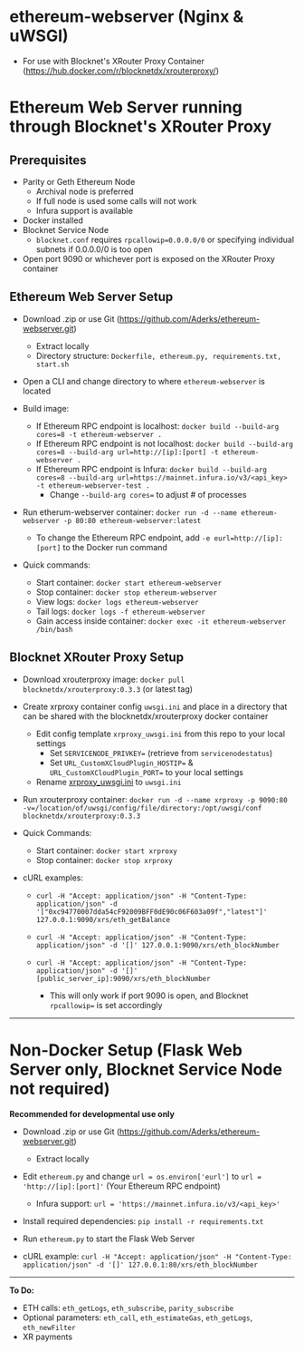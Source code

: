 # ethereum-webserver (Nginx & uWSGI)

* For use with Blocknet's XRouter Proxy Container (https://hub.docker.com/r/blocknetdx/xrouterproxy/)

# **Ethereum Web Server running through Blocknet's XRouter Proxy**

## **Prerequisites**

* Parity or Geth Ethereum Node 
   * Archival node is preferred
   * If full node is used some calls will not work
   * Infura support is available
* Docker installed
* Blocknet Service Node
   * `blocknet.conf` requires `rpcallowip=0.0.0.0/0` or specifying individual subnets if 0.0.0.0/0 is too open
* Open port 9090 or whichever port is exposed on the XRouter Proxy container

## **Ethereum Web Server Setup**

* Download .zip or use Git (https://github.com/Aderks/ethereum-webserver.git)
  * Extract locally
  * Directory structure: `Dockerfile, ethereum.py, requirements.txt, start.sh`
  
* Open a CLI and change directory to where `ethereum-webserver` is located

* Build image:
  * If Ethereum RPC endpoint is localhost: `docker build --build-arg cores=8 -t ethereum-webserver .`
  * If Ethereum RPC endpoint is not localhost: `docker build --build-arg cores=8 --build-arg url=http://[ip]:[port] -t ethereum-webserver .`
  * If Ethereum RPC endpoint is Infura: `docker build --build-arg cores=8 --build-arg url=https://mainnet.infura.io/v3/<api_key> -t ethereum-webserver-test .`
    * Change `--build-arg cores=` to adjust # of processes

* Run etherum-webserver container: `docker run -d --name ethereum-webserver -p 80:80 ethereum-webserver:latest`
  * To change the Ethereum RPC endpoint, add `-e eurl=http://[ip]:[port]` to the Docker run command
  
* Quick commands:  
  * Start container: `docker start ethereum-webserver`
  * Stop container: `docker stop ethereum-webserver`
  * View logs: `docker logs ethereum-webserver`
  * Tail logs: `docker logs -f ethereum-webserver`
  * Gain access inside container: `docker exec -it ethereum-webserver /bin/bash`

## **Blocknet XRouter Proxy Setup**

* Download xrouterproxy image: `docker pull blocknetdx/xrouterproxy:0.3.3` (or latest tag)

* Create xrproxy container config `uwsgi.ini` and place in a directory that can be shared with the blocknetdx/xrouterproxy docker container
  * Edit config template `xrproxy_uwsgi.ini` from this repo to your local settings
    * Set `SERVICENODE_PRIVKEY=` (retrieve from `servicenodestatus`)
    * Set `URL_CustomXCloudPlugin_HOSTIP=` & `URL_CustomXCloudPlugin_PORT=` to your local settings
  * Rename [xrproxy_uwsgi.ini](https://github.com/Aderks/ethereum-webserver/blob/master/xrproxy_uwsgi.ini) to `uwsgi.ini`

* Run xrouterproxy container: `docker run -d --name xrproxy -p 9090:80 -v=/location/of/uwsgi/config/file/directory:/opt/uwsgi/conf blocknetdx/xrouterproxy:0.3.3`

* Quick Commands:
  * Start container: `docker start xrproxy`
  * Stop container: `docker stop xrproxy`

* cURL examples:
  * `curl -H "Accept: application/json" -H "Content-Type: application/json" -d '["0xc94770007dda54cF92009BFF0dE90c06F603a09f","latest"]' 127.0.0.1:9090/xrs/eth_getBalance`

  * `curl -H "Accept: application/json" -H "Content-Type: application/json" -d '[]' 127.0.0.1:9090/xrs/eth_blockNumber`
  
  * `curl -H "Accept: application/json" -H "Content-Type: application/json" -d '[]' [public_server_ip]:9090/xrs/eth_blockNumber`
     * This will only work if port 9090 is open, and Blocknet `rpcallowip=` is set accordingly 

---

# Non-Docker Setup (Flask Web Server only, Blocknet Service Node not required)
**Recommended for developmental use only**

* Download .zip or use Git (https://github.com/Aderks/ethereum-webserver.git)
  * Extract locally
  
* Edit `ethereum.py` and change `url = os.environ['eurl']` to `url = 'http://[ip]:[port]'` (Your Ethereum RPC endpoint)
  * Infura support: `url = 'https://mainnet.infura.io/v3/<api_key>'`
  
* Install required dependencies: `pip install -r requirements.txt`
  
* Run `ethereum.py` to start the Flask Web Server

* cURL example: `curl -H "Accept: application/json" -H "Content-Type: application/json" -d '[]' 127.0.0.1:80/xrs/eth_blockNumber`

---

**To Do:**

* ETH calls: `eth_getLogs`, `eth_subscribe`, `parity_subscribe`
* Optional parameters: `eth_call`, `eth_estimateGas`, `eth_getLogs`, `eth_newFilter`
* XR payments
